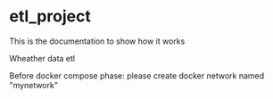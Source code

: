 # etl_project
This is the documentation to show how it works  

Wheather data etl

Before docker compose phase: please create docker network named "mynetwork"
